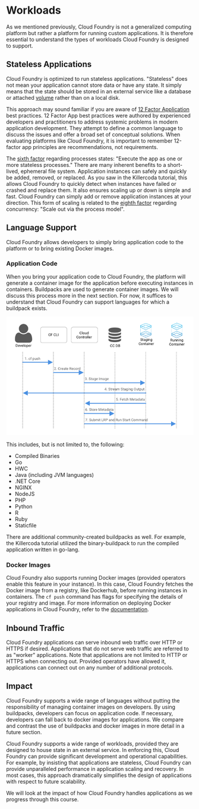 # Workloads

As we mentioned previously, Cloud Foundry is not a generalized computing platform but rather a platform for running custom applications. It is therefore essential to understand the types of workloads Cloud Foundry is designed to support.

## Stateless Applications

Cloud Foundry is optimized to run stateless applications. "Stateless" does not mean your application cannot store data or have any state. It simply means that the state should be stored in an external service like a database or attached [volume](https://docs.cloudfoundry.org/devguide/services/using-vol-services.html) rather than on a local disk. 

This approach may sound familiar if you are aware of [12 Factor Application](https://12factor.net) best practices. 12 Factor App best practices were authored by experienced developers and practitioners to address systemic problems in modern application development. They attempt to define a common language to discuss the issues and offer a broad set of conceptual solutions. When evaluating platforms like Cloud Foundry, it is important to remember 12-factor app principles are recommendations, not requirements. 

The [sixth factor](https://12factor.net/processes) regarding processes states: "Execute the app as one or more stateless processes." There are many inherent benefits to a short-lived, ephemeral file system. Application instances can safely and quickly be added, removed, or replaced. As you saw in the Killercoda tutorial, this allows Cloud Foundry to quickly detect when instances have failed or crashed and replace them. It also ensures scaling up or down is simple and fast. Cloud Foundry can simply add or remove application instances at your direction. This form of scaling is related to the [eighth factor](https://12factor.net/concurrency) regarding concurrency: "Scale out via the process model".

## Language Support

Cloud Foundry allows developers to simply bring application code to the platform or to bring existing Docker images.

### Application Code

When you bring your application code to Cloud Foundry, the platform will generate a container image for the application before executing instances in containers. Buildpacks are used to generate container images. We will discuss this process more in the next section. For now, it suffices to understand that Cloud Foundry can support languages for which a buildpack exists. 

![Staging process image](images/staging-process.png)

This includes, but is not limited to, the following:

- Compiled Binaries
- Go
- HWC
- Java (including JVM languages)
- .NET Core
- NGINX
- NodeJS
- PHP
- Python
- R
- Ruby
- Staticfile

There are additional community-created buildpacks as well. For example, the Killercoda tutorial utilized the binary-buildpack to run the compiled application written in go-lang.

### Docker Images

Cloud Foundry also supports running Docker images (provided operators enable this feature in your instance). In this case, Cloud Foundry fetches the Docker image from a registry, like Dockerhub, before running instances in containers. The `cf push` command has flags for specifying the details of your registry and image. For more information on deploying Docker applications in Cloud Foundry, refer to the [documentation](https://docs.cloudfoundry.org/devguide/deploy-apps/push-docker.html).


## Inbound Traffic

Cloud Foundry applications can serve inbound web traffic over HTTP or HTTPS if desired. Applications that do not serve web traffic are referred to as "worker" applications. Note that applications are not limited to HTTP or HTTPS when connecting out. Provided operators have allowed it, applications can connect out on any number of additional protocols.


## Impact

Cloud Foundry supports a wide range of languages without putting the responsibility of managing container images on developers. By using buildpacks, developers can focus on application code. If necessary, developers can fall back to docker images for applications. We compare and contrast the use of buildpacks and docker images in more detail in a future section.

Cloud Foundry supports a wide range of workloads, provided they are designed to house state in an external service. In enforcing this, Cloud Foundry can provide significant development and operational capabilities. For example, by insisting that applications are stateless, Cloud Foundry can provide unparalleled performance in application scaling and recovery. In most cases, this approach dramatically simplifies the design of applications with respect to future scalability.

We will look at the impact of how Cloud Foundry handles applications as we progress through this course.
